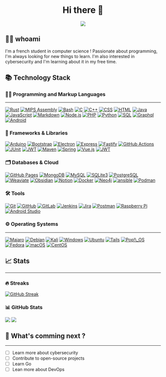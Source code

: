 <!-- center the hi and the view counter-->
<h1 style="text-align: center;"> Hi there 👋 </h1>
<a style="display: block; text-align: center;" href="#"><img src="https://komarev.com/ghpvc/?username=i5-650"/></a>

## 🙋‍♂️ whoami
I'm a french student in computer science ! Passionate about programming, I'm always looking for new things to learn. I'm also interested in cybersecurity and I'm learning about it in my free time. 

## 📚 Technology Stack
### 🧑‍💻 Programming and Markup Languages
___
<a href="https://github.com/search?q=user%3Ai5-650+language%3Arust"><img alt="Rust" src="https://img.shields.io/badge/Rust-121011?logo=rust&logoColor=white"></a>
<a href="https://github.com/search?q=user%3Ai5-650+language%3Aassembly"><img alt="MIPS Assembly" src="https://custom-icon-badges.demolab.com/badge/Assembly-525252.svg?logo=asm-hex&logoColor=white"></a>
<a href="https://github.com/search?q=user%3Ai5-650+language%3Abash"><img alt="Bash" src="https://img.shields.io/badge/Bash-121011.svg?logo=gnu-bash&logoColor=white"></a>
<a href="https://github.com/search?q=user%3Ai5-650+language%3Ac"><img alt="C" src="https://custom-icon-badges.demolab.com/badge/C-03599C.svg?logo=c-in-hexagon&logoColor=white"></a>
<a href="https://github.com/search?q=user%3Ai5-650+language%3Acpp"><img alt="C++" src="https://custom-icon-badges.demolab.com/badge/C++-9C033A.svg?logo=cpp2&logoColor=white"></a>
<a href="https://github.com/search?q=user%3Ai5-650+language%3Acss"><img alt="CSS" src="https://img.shields.io/badge/CSS-1572B6.svg?logo=css3&logoColor=white"></a>
<a href="https://github.com/search?q=user%3Ai5-650+language%3Ahtml"><img alt="HTML" src="https://img.shields.io/badge/HTML-E34F26.svg?logo=html5&logoColor=white"></a>
<a href="https://github.com/search?q=user%3Ai5-650+language%3Ajava"><img alt="Java" src="https://custom-icon-badges.demolab.com/badge/Java-007396.svg?logo=java&logoColor=white"></a>
<a href="https://github.com/search?q=user%3Ai5-650+language%3Ajavascript"><img alt="JavaScript" src="https://img.shields.io/badge/JavaScript-F7DF1E.svg?logo=javascript&logoColor=black"></a>
<a href="https://github.com/search?q=user%3Ai5-650+language%3Amarkdown"><img alt="Markdown" src="https://img.shields.io/badge/Markdown-000000.svg?logo=markdown&logoColor=white"></a>
<a href="https://github.com/search?q=user%3Ai5-650+language%3Ajavascript"><img alt="Node.js" src="https://img.shields.io/badge/Node.js-43853D.svg?logo=node.js&logoColor=white"></a>
<a href="https://github.com/search?q=user%3Ai5-650+language%3Aphp"><img alt="PHP" src="https://img.shields.io/badge/PHP-777BB4.svg?logo=php&logoColor=white"></a>
<a href="https://github.com/search?q=user%3Ai5-650+language%3Apython"><img alt="Python" src="https://img.shields.io/badge/Python-14354C.svg?logo=python&logoColor=white"></a>
<a href="https://github.com/search?q=user%3Ai5-650+language%3Asql"><img alt="SQL" src="https://custom-icon-badges.demolab.com/badge/SQL-025E8C.svg?logo=database&logoColor=white"></a>
<a href="https://github.com/search?q=user%3Ai5-650+language%3Agraphql"><img alt="Graphql" src="https://img.shields.io/badge/-GraphQL-E10098?&logo=graphql&logoColor=white"></a>
<a href="#"><img alt="Android" src="https://img.shields.io/badge/Android-3DDC84?logo=android&logoColor=white"></a>

### 🧳 Frameworks & Libraries 
<a href="#"><img alt="Arduino" src="https://img.shields.io/badge/-Arduino-00979D?logo=Arduino&logoColor=white"></a>
<a href="#"><img alt="Bootstrap" src="https://img.shields.io/badge/-Bootstrap-563D7C?logo=bootstrap&logoColor=white"></a>
<a href="#"><img alt="Electron" src="https://img.shields.io/badge/-Electron-47848F?logo=electron&logoColor=white"></a>
<a href="#"><img alt="Express" src="https://img.shields.io/badge/-Express-000000?logo=express&logoColor=white"></a>
<a href="#"><img alt="Fastify" src="https://img.shields.io/badge/-Fastify-000000?logo=fastify&logoColor=white"></a>
<a href="#"><img alt="GitHub Actions" src="https://img.shields.io/badge/-GitHub%20Actions-2088FF?logo=github-actions&logoColor=white"></a>
<a href="#"><img alt="JUnit" src="https://img.shields.io/badge/-JUnit-25A162?logo=junit5&logoColor=white"></a>
<a href="#"><img alt="JWT" src="https://img.shields.io/badge/-JWT-black?logo=JSON%20web%20tokens&logoColor=white"></a>
<a href="#"><img alt="Maven" src="https://img.shields.io/badge/-Maven-C71A36?logo=apache-maven&logoColor=white"></a>
<a href="#"><img alt="Spring" src="https://img.shields.io/badge/-Spring-6DB33F?logo=spring&logoColor=white"></a>
<a href="#"><img alt="Vue.js" src="https://img.shields.io/badge/-Vue.js-4FC08D?logo=vuedotjs&logoColor=white"></a>
<a href="#"><img alt="JWT" src="https://img.shields.io/badge/-JWT-black?logo=JSON%20web%20tokens&logoColor=white"></a>

### 🗂️ Databases & Cloud
<a href="#"><img alt="GitHub Pages" src="https://img.shields.io/badge/GitHub%20Pages-327FC7.svg?logo=github&logoColor=white"></a>
<a href="#"><img alt="MongoDB" src="https://img.shields.io/badge/MongoDB-4EA94B?logo=mongodb&logoColor=white"></a>
<a href="#"><img alt="MySQL" src="https://img.shields.io/badge/MySQL-00000F?logo=mysql&logoColor=white"></a>
<a href="#"><img alt="SQLite3" src="https://img.shields.io/badge/SQLite-07405E?logo=sqlite&logoColor=white"></a>
<a href="#"><img alt="PostgreSQL" src="https://img.shields.io/badge/PostgreSQL-336791?logo=postgresql&logoColor=white"></a>
<a href="#"><img alt="Weaviate" src="https://img.shields.io/badge/Weaviate-FF6C37?logo=weaviate&logoColor=white"></a>
<a href="#"><img alt="Obsidian" src="https://img.shields.io/badge/Obsidian-%23483699.svg?logo=obsidian&logoColor=white"></a>
<a href="#"><img alt="Notion" src="https://img.shields.io/badge/Notion-%23000000.svg?logo=notion&logoColor=white"></a>
<a href="#"><img alt="Docker" src="https://img.shields.io/badge/docker-%230db7ed.svg?logo=docker&logoColor=white"></a>
<a href="#"><img alt="Neo4j" src="https://img.shields.io/badge/Neo4j-008CC1?logo=neo4j&logoColor=white"></a>
<a href="#"><img alt="ansible" src="https://img.shields.io/badge/Ansible-%231A1918.svg?logo=ansible&logoColor=EE0000"></a>
<a href="#"><img alt="Podman" src="https://img.shields.io/badge/Podman-3E863D?logo=podman&logoColor=white"></a>

### 🛠️ Tools
<a href="#"><img alt="Git" src="https://img.shields.io/badge/Git-F05032?logo=git&logoColor=white"></a>
<a href="#"><img alt="GitHub" src="https://img.shields.io/badge/GitHub-181717?logo=github&logoColor=white"></a>
<a href="#"><img alt="GitLab" src="https://img.shields.io/badge/GitLab-FCA121?logo=gitlab&logoColor=white"></a>
<a href="#"><img alt="Jenkins" src="https://img.shields.io/badge/Jenkins-D24939?logo=jenkins&logoColor=white"></a>
<a href="#"><img alt="Jira" src="https://img.shields.io/badge/Jira-0052CC?logo=jira&logoColor=white"></a>
<a href="#"><img alt="Postman" src="https://img.shields.io/badge/Postman-FF6C37?logo=postman&logoColor=white"></a>
<a href="#"><img alt="Raspberry Pi" src="https://img.shields.io/badge/-RaspberryPi-C51A4A?logo=Raspberry-Pi"></a>
<a href="#"><img alt="Android Studio" src="https://img.shields.io/badge/Android%20Studio-3DDC84?logo=android-studio&logoColor=white"></a>


### ⚙️ Operating Systems
___
<a href="#"><img alt="Majaro" src="https://img.shields.io/badge/Manjaro-35BF5C?logo=Manjaro&logoColor=white"></a>
<a href="#"><img alt="Debian" src="https://img.shields.io/badge/Debian-D70A53?logo=debian&logoColor=white"></a>
<a href="#"><img alt="Kali" src="https://img.shields.io/badge/Kali-268BEE?logo=kalilinux&logoColor=white"></a>
<a href="#"><img alt="Windows" src="https://img.shields.io/badge/Windows-0078D6?logo=windows&logoColor=white"></a>
<a href="#"><img alt="Ubuntu" src="https://img.shields.io/badge/Ubuntu-E95420?logo=ubuntu&logoColor=white"></a>
<a href="#"><img alt="Tails" src="https://img.shields.io/badge/Tails%20-56347C?&logo=tails&logoColor=white"></a>
<a href="#"><img alt="Pop!\_OS" src="https://img.shields.io/badge/Pop!_OS-48B9C7?logo=Pop!_OS&logoColor=white"></a>
<a href="#"><img alt="Fedora" src="https://img.shields.io/badge/Fedora-294172?logo=fedora&logoColor=white"></a>
<a href="#"><img alt="macOS" src="https://img.shields.io/badge/mac%20os-000000?logo=macos&logoColor=F0F0F0"></a>
<a href="#"><img alt="CentOS" src="https://img.shields.io/badge/CentOS-262577?logo=centos&logoColor=white"></a>

## 📈 Stats
___
### 🔥 Streaks
<a href="https://git.io/streak-stats"><img src="https://streak-stats.demolab.com?user=i5-650&theme=blue-navy" alt="GitHub Streak" /></a>

### 📊 GitHub Stats
<a href="https://github.com/anuraghazra/github-readme-stats"><img src="https://github-readme-stats.vercel.app/api?username=i5-650&show_icons=true&theme=tokyonight"/></a>
<a href="https://github.com/anuraghazra/github-readme-stats"><img src="https://github-readme-stats.vercel.app/api/top-langs/?username=i5-650&layout=compact&theme=tokyonight"/></a>

## 🔭 What's comming next ?
___

- [ ] Learn more about cybersecurity
- [ ] Contribute to open-source projects
- [ ] Learn Go
- [ ] Lean more about DevOps
